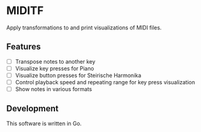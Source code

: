 # MIDITF

Apply transformations to and print visualizations of MIDI files.

## Features

- [ ] Transpose notes to another key
- [ ] Visualize key presses for Piano
- [ ] Visualize button presses for Steirische Harmonika
- [ ] Control playback speed and repeating range for key press visualization
- [ ] Show notes in various formats

## Development

This software is written in Go.

